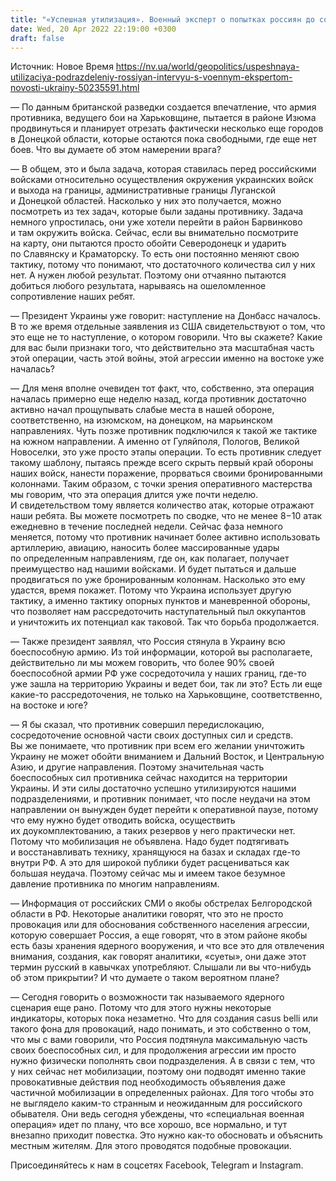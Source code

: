 ```yaml
---
title: "«Успешная утилизация». Военный эксперт о попытках россиян до собственного истощения пробить украинскую оборону на востоке — интервью"
date: Wed, 20 Apr 2022 22:19:00 +0300
draft: false
---
```

Источник: Новое Время https://nv.ua/world/geopolitics/uspeshnaya-utilizaciya-podrazdeleniy-rossiyan-intervyu-s-voennym-ekspertom-novosti-ukrainy-50235591.html


— По данным британской разведки создается впечатление, что армия противника, ведущего бои на Харьковщине, пытается в районе Изюма продвинуться и планирует отрезать фактически несколько еще городов в Донецкой области, которые остаются пока свободными, где еще нет боев. Что вы думаете об этом намерении врага?

— В общем, это и была задача, которая ставилась перед российскими войсками относительно осуществления окружения украинских войск и выхода на границы, административные границы Луганской и Донецкой областей. Насколько у них это получается, можно посмотреть из тех задач, которые были заданы противнику. Задача немного упростилась, они уже хотели перейти в район Барвинково и там окружить войска. Сейчас, если вы внимательно посмотрите на карту, они пытаются просто обойти Северодонецк и ударить по Славянску и Краматорску. То есть они постоянно меняют свою тактику, потому что понимают, что достаточного количества сил у них нет. А нужен любой результат. Поэтому они отчаянно пытаются добиться любого результата, нарываясь на ошеломленное сопротивление наших ребят.

— Президент Украины уже говорит: наступление на Донбасс началось. В то же время отдельные заявления из США свидетельствуют о том, что это еще не то наступление, о котором говорили. Что вы скажете? Какие для вас были признаки того, что действительно эта масштабная часть этой операции, часть этой войны, этой агрессии именно на востоке уже началась?

— Для меня вполне очевиден тот факт, что, собственно, эта операция началась примерно еще неделю назад, когда противник достаточно активно начал прощупывать слабые места в нашей обороне, соответственно, на изюмском, на донецком, на марьинском направлениях. Чуть позже противник подключился к такой же тактике на южном направлении. А именно от Гуляйполя, Пологов, Великой Новоселки, это уже просто этапы операции. То есть противник следует такому шаблону, пытаясь прежде всего скрыть первый край обороны наших войск, нанести поражение, прорваться своими бронированными колоннами. Таким образом, с точки зрения оперативного мастерства мы говорим, что эта операция длится уже почти неделю. И свидетельством тому является количество атак, которые отражают наши ребята. Вы можете посмотреть по сводке, что не менее 8−10 атак ежедневно в течение последней недели. Сейчас фаза немного меняется, потому что противник начинает более активно использовать артиллерию, авиацию, наносить более массированные удары по определенным направлениям, где он, как полагает, получает преимущество над нашими войсками. И будет пытаться и дальше продвигаться по уже бронированным колоннам. Насколько это ему удастся, время покажет. Потому что Украина использует другую тактику, а именно тактику опорных пунктов и маневренной обороны, что позволяет нам рассредоточить наступательный пыл оккупантов и уничтожить их потенциал как таковой. Так что борьба продолжается.

— Также президент заявлял, что Россия стянула в Украину всю боеспособную армию. Из той информации, которой вы располагаете, действительно ли мы можем говорить, что более 90% своей боеспособной армии РФ уже сосредоточила у наших границ, где-то уже зашла на территорию Украины и ведет бои, так ли это? Есть ли еще какие-то рассредоточения, не только на Харьковщине, соответственно, на востоке и юге?

— Я бы сказал, что противник совершил передислокацию, сосредоточение основной части своих доступных сил и средств. Вы же понимаете, что противник при всем его желании уничтожить Украину не может обойти вниманием и Дальний Восток, и Центральную Азию, и другие направления. Поэтому значительная часть боеспособных сил противника сейчас находится на территории Украины. И эти силы достаточно успешно утилизируются нашими подразделениями, и противник понимает, что после неудачи на этом направлении он вынужден будет перейти к оперативной паузе, потому что ему нужно будет отводить войска, осуществить их доукомплектованию, а таких резервов у него практически нет. Потому что мобилизация не объявлена. Надо будет подтягивать и восстанавливать технику, хранящуюся на базах и складах где-то внутри РФ. А это для широкой публики будет расцениваться как большая неудача. Поэтому сейчас мы и имеем такое безумное давление противника по многим направлениям.

— Информация от российских СМИ о якобы обстрелах Белгородской области в РФ. Некоторые аналитики говорят, что это не просто провокация или для обоснования собственного населения агрессии, которую совершает Россия, а еще говорят, что в этом районе якобы есть базы хранения ядерного вооружения, и что все это для отвлечения внимания, создания, как говорят аналитики, «суеты», они даже этот термин русский в кавычках употребляют. Слышали ли вы что-нибудь об этом прикрытии? И что думаете о таком вероятном плане?

— Сегодня говорить о возможности так называемого ядерного сценария еще рано. Потому что для этого нужны некоторые индикаторы, которых пока незаметно. Что для создания casus belli или такого фона для провокаций, надо понимать, и это собственно о том, что мы с вами говорили, что Россия подтянула максимальную часть своих боеспособных сил, и для продолжения агрессии им просто нужно физически пополнять свои подразделения. А в связи с тем, что у них сейчас нет мобилизации, поэтому они подводят именно такие провокативные действия под необходимость объявления даже частичной мобилизации в определенных районах. Для того чтобы это не выглядело каким-то странным и неожиданным для российского обывателя. Они ведь сегодня убеждены, что «специальная военная операция» идет по плану, что все хорошо, все нормально, и тут внезапно приходит повестка. Это нужно как-то обосновать и объяснить местным жителям. Для этого проводятся подобные провокации.

Присоединяйтесь к нам в соцсетях Facebook, Telegram и Instagram.
